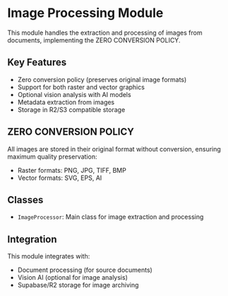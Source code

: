# Image Processing Module

This module handles the extraction and processing of images from documents, implementing the ZERO CONVERSION POLICY.

## Key Features
- Zero conversion policy (preserves original image formats)
- Support for both raster and vector graphics
- Optional vision analysis with AI models
- Metadata extraction from images
- Storage in R2/S3 compatible storage

## ZERO CONVERSION POLICY
All images are stored in their original format without conversion, ensuring maximum quality preservation:
- Raster formats: PNG, JPG, TIFF, BMP
- Vector formats: SVG, EPS, AI

## Classes
- `ImageProcessor`: Main class for image extraction and processing

## Integration
This module integrates with:
- Document processing (for source documents)
- Vision AI (optional for image analysis)
- Supabase/R2 storage for image archiving